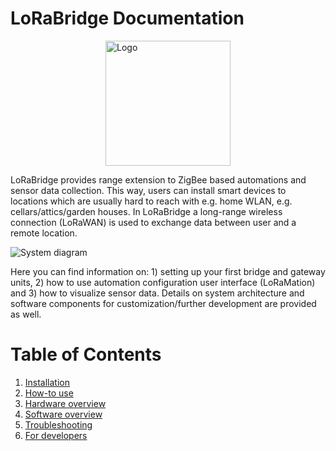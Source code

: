 # LoRaBridge Documentation

<img src="assets/loradatabridge_logo_large.png" 
        alt="Logo" 
        width="200" 
        style="display: block; margin: 0 auto" />

LoRaBridge provides range extension to ZigBee based automations and sensor data collection. This way, users can install smart devices to locations which
are usually hard to reach with e.g. home WLAN, e.g. cellars/attics/garden houses. In LoRaBridge a long-range wireless connection (LoRaWAN) is used to exchange
data between user and a remote location. 


<img src="assets/lorabridge_frontpage_system_diagram.png" 
        alt="System diagram" 
        style="display: block; margin: 0 auto" />

Here you can find information on: 1) setting up your first
bridge and gateway units, 2) how to use automation configuration user interface (LoRaMation) and 3) how to visualize sensor data. Details on system architecture and software components for customization/further development are provided as well.

# Table of Contents
1. [Installation](setup/Installation.md)
2. [How-to use](setup/How-to-use.md)
3. [Hardware overview](system_overview/hw_components.md)
4. [Software overview](system_overview/sw_components.md)
5. [Troubleshooting](setup/Troubleshooting.md)
6. [For developers](development/dev.md)